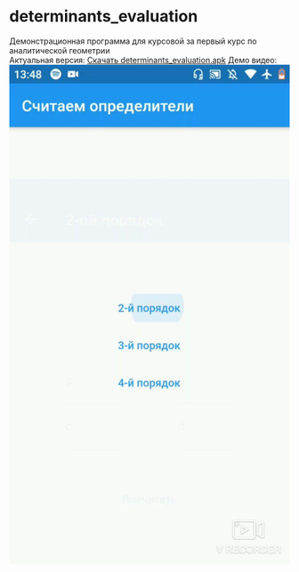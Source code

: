 # determinants_evaluation
Демонстрационная программа для курсовой за первый курс по аналитической геометрии <br/>
Актуальная версия: [Скачать determinants_evaluation.apk](https://github.com/rbgeorgy/AngemCoursework/raw/main/build/app/outputs/flutter-apk/app-release.apk)
Демо видео: [![Watch](https://github.com/rbgeorgy/AngemCoursework/blob/main/screenshot.jpg)](https://youtu.be/kvVyHS0xLhk)
